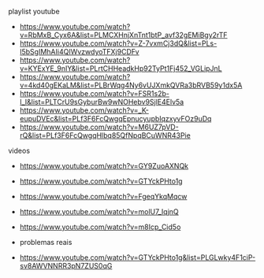 playlist youtube 

- https://www.youtube.com/watch?v=RbMxB_Cyx6A&list=PLMCXHnjXnTnt1btP_avf32gEMiBgy2rTF
- https://www.youtube.com/watch?v=Z-7vxmCj3dQ&list=PLs-l5bSgIMhAIi4QIWvzwdyoTFXj9CDFv
- https://www.youtube.com/watch?v=KYExYE_9nIY&list=PLrtCHHeadkHp92TyPt1Fj452_VGLipJnL
- https://www.youtube.com/watch?v=4kd40gEKaLM&list=PLBrWqg4Ny6vUJXmkQVRa3bRVB59y1dx5A
- https://www.youtube.com/watch?v=FSR1s2b-l_I&list=PLTCrU9sGyburBw9wNOHebv9SjlE4Elv5a
- https://www.youtube.com/watch?v=_K-eupuDVEc&list=PLf3F6FcQwgqEpnucyupbIqzxyvFOz9uDq
- https://www.youtube.com/watch?v=M6UZ7pVD-rQ&list=PLf3F6FcQwgqHlbq85QfNpqBCuWNR43Pie

videos 

- https://www.youtube.com/watch?v=GY9ZuoAXNQk
- https://www.youtube.com/watch?v=GTYckPHto1g
- https://www.youtube.com/watch?v=FgeqYkqMqcw
- https://www.youtube.com/watch?v=molU7_IqjnQ
- https://www.youtube.com/watch?v=m8Icp_Cid5o


- problemas reais 

- https://www.youtube.com/watch?v=GTYckPHto1g&list=PLGLwky4F1ciP-sv8AWVNNRR3pN7ZUS0qG